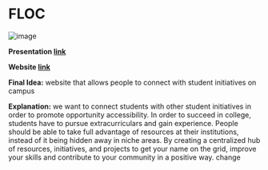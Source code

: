 # FLOC
![image](https://github.com/user-attachments/assets/8dbf780e-3b36-470b-8744-eba8fbec8761)


**Presentation [link](https://www.canva.com/design/DAGSyy4qzbI/Mf_uRxLQuN10ZVG89azTuA/edit?utm_content=DAGSyy4qzbI&utm_campaign=designshare&utm_medium=link2&utm_source=sharebutton)**

**Website [link](https://www.fluc.study)**

**Final Idea:** website that allows people to connect with student initiatives on campus 

**Explanation:** we want to connect students with other student initiatives in order to promote opportunity accessibility. In order to succeed in college, students have to pursue extracurriculars and gain experience. People should be able to take full advantage of resources at their institutions, instead of it being hidden away in niche areas. By creating a centralized hub of resources, initiatives, and projects to get your name on the grid, improve your skills and contribute to your community in a positive way. 
 change
